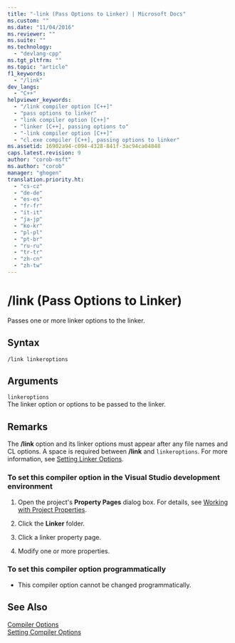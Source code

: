 ```yaml
---
title: "-link (Pass Options to Linker) | Microsoft Docs"
ms.custom: ""
ms.date: "11/04/2016"
ms.reviewer: ""
ms.suite: ""
ms.technology: 
  - "devlang-cpp"
ms.tgt_pltfrm: ""
ms.topic: "article"
f1_keywords: 
  - "/link"
dev_langs: 
  - "C++"
helpviewer_keywords: 
  - "/link compiler option [C++]"
  - "pass options to linker"
  - "link compiler option [C++]"
  - "linker [C++], passing options to"
  - "-link compiler option [C++]"
  - "cl.exe compiler [C++], passing options to linker"
ms.assetid: 16902a94-c094-4328-841f-3ac94ca04848
caps.latest.revision: 9
author: "corob-msft"
ms.author: "corob"
manager: "ghogen"
translation.priority.ht: 
  - "cs-cz"
  - "de-de"
  - "es-es"
  - "fr-fr"
  - "it-it"
  - "ja-jp"
  - "ko-kr"
  - "pl-pl"
  - "pt-br"
  - "ru-ru"
  - "tr-tr"
  - "zh-cn"
  - "zh-tw"
---
```

# /link (Pass Options to Linker)
Passes one or more linker options to the linker.  
  
## Syntax  
  
```  
/link linkeroptions  
```  
  
## Arguments  
 `linkeroptions`  
 The linker option or options to be passed to the linker.  
  
## Remarks  
 The **/link** option and its linker options must appear after any file names and CL options. A space is required between **/link** and `linkeroptions`. For more information, see [Setting Linker Options](../../build/reference/setting-linker-options.md).  
  
### To set this compiler option in the Visual Studio development environment  
  
1.  Open the project's **Property Pages** dialog box. For details, see [Working with Project Properties](../../ide/working-with-project-properties.md).  
  
2.  Click the **Linker** folder.  
  
3.  Click a linker property page.  
  
4.  Modify one or more properties.  
  
### To set this compiler option programmatically  
  
-   This compiler option cannot be changed programmatically.  
  
## See Also  
 [Compiler Options](../../build/reference/compiler-options.md)   
 [Setting Compiler Options](../../build/reference/setting-compiler-options.md)